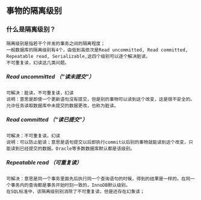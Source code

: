 ## 事物的隔离级别

  ### 什么是隔离级别？
    隔离级别是指若干个并发的事务之间的隔离程度；
    一般数据库的隔离级别有4个，由低到高依次是Read uncommitted, Read committed, Repeatable read, Serializable,这四个级别可以逐个解决脏读，
    不可重复读，幻读这几类问题。
  
  ##### Read uncommitted  （“读未提交”）
    可解决：脏读，不可重复读，幻读
    说明：意思是即使一个更新语句没有提交，但是别的事物可以读到这个改变，这是很不安全的。允许任务读取数据库中未提交的数据更改，也称为脏读。
  
  ##### Read committed  （“读已提交”）
    可解决：不可重复读，幻读
    说明：可以防止脏读；意思是语句提交以后即执行commit以后别的事物就能读到这个改变，只能读到已经提交的数据。Oracle等多数数据库默认都是该级别。
    
  ##### Repeatable read  （可重复读）
    可解决：意思是同一个事务里面先后执行同一个查询语句的时候，得到的结果是一样的，在同一个事务内的查询都是事务开始时刻一致的，InnoDB默认级别。
    在SQL标准中，该隔离级别别消除了不可重复读，但是还存在幻象读；
  
    
